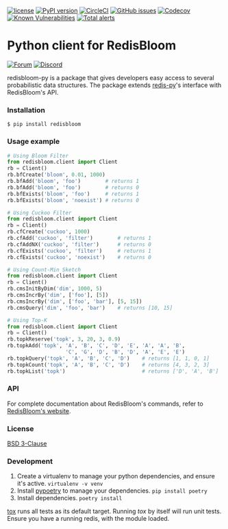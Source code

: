 [![license](https://img.shields.io/github/license/RedisBloom/redisbloom-py.svg)](https://github.com/RedisBloom/redisbloom-py)
[![PyPI version](https://badge.fury.io/py/redisbloom.svg)](https://badge.fury.io/py/redisbloom)
[![CircleCI](https://circleci.com/gh/RedisBloom/redisbloom-py/tree/master.svg?style=svg)](https://circleci.com/gh/RedisBloom/redisbloom-py/tree/master)
[![GitHub issues](https://img.shields.io/github/release/RedisBloom/redisbloom-py.svg)](https://github.com/RedisBloom/redisbloom-py/releases/latest)
[![Codecov](https://codecov.io/gh/RedisBloom/redisbloom-py/branch/master/graph/badge.svg)](https://codecov.io/gh/RedisBloom/redisbloom-py)
[![Known Vulnerabilities](https://snyk.io/test/github/RedisBloom/redisbloom-py/badge.svg?targetFile=pyproject.toml)](https://snyk.io/test/github/RedisBloom/redisbloom-py?targetFile=pyproject.toml)
[![Total alerts](https://img.shields.io/lgtm/alerts/g/RedisBloom/redisbloom-py.svg?logo=lgtm&logoWidth=18)](https://lgtm.com/projects/g/RedisBloom/redisbloom-py/alerts/)

# Python client for RedisBloom
[![Forum](https://img.shields.io/badge/Forum-RedisBloom-blue)](https://forum.redislabs.com/c/modules/redisbloom)
[![Discord](https://img.shields.io/discord/697882427875393627?style=flat-square)](https://discord.gg/wXhwjCQ)

redisbloom-py is a package that gives developers easy access to several probabilistic data structures. The package extends [redis-py](https://github.com/andymccurdy/redis-py)'s interface with RedisBloom's API.

### Installation
```
$ pip install redisbloom
```

### Usage example

```python
# Using Bloom Filter
from redisbloom.client import Client
rb = Client()
rb.bfCreate('bloom', 0.01, 1000)
rb.bfAdd('bloom', 'foo')        # returns 1
rb.bfAdd('bloom', 'foo')        # returns 0
rb.bfExists('bloom', 'foo')     # returns 1
rb.bfExists('bloom', 'noexist') # returns 0

# Using Cuckoo Filter
from redisbloom.client import Client
rb = Client()
rb.cfCreate('cuckoo', 1000)
rb.cfAdd('cuckoo', 'filter')        # returns 1
rb.cfAddNX('cuckoo', 'filter')      # returns 0
rb.cfExists('cuckoo', 'filter')     # returns 1
rb.cfExists('cuckoo', 'noexist')    # returns 0

# Using Count-Min Sketch
from redisbloom.client import Client
rb = Client()
rb.cmsInitByDim('dim', 1000, 5)
rb.cmsIncrBy('dim', ['foo'], [5])
rb.cmsIncrBy('dim', ['foo', 'bar'], [5, 15])
rb.cmsQuery('dim', 'foo', 'bar')    # returns [10, 15]

# Using Top-K
from redisbloom.client import Client
rb = Client()
rb.topkReserve('topk', 3, 20, 3, 0.9)
rb.topkAdd('topk', 'A', 'B', 'C', 'D', 'E', 'A', 'A', 'B',
                   'C', 'G', 'D', 'B', 'D', 'A', 'E', 'E')
rb.topkQuery('topk', 'A', 'B', 'C', 'D')    # returns [1, 1, 0, 1]
rb.topkCount('topk', 'A', 'B', 'C', 'D')    # returns [4, 3, 2, 3]
rb.topkList('topk')                         # returns ['D', 'A', 'B']
```

### API
For complete documentation about RedisBloom's commands, refer to [RedisBloom's website](http://redisbloom.io).

### License
[BSD 3-Clause](https://github.com/RedisBloom/redisbloom-py/blob/master/LICENSE)

### Development

1. Create a virtualenv to manage your python dependencies, and ensure it's active.
   ```virtualenv -v venv```
2. Install [pypoetry](https://python-poetry.org/) to manage your dependencies.
   ```pip install poetry```
3. Install dependencies.
   ```poetry install```

[tox](https://tox.readthedocs.io/en/latest/) runs all tests as its default target. Running *tox* by itself will run unit tests. Ensure you have a running redis, with the module loaded.
